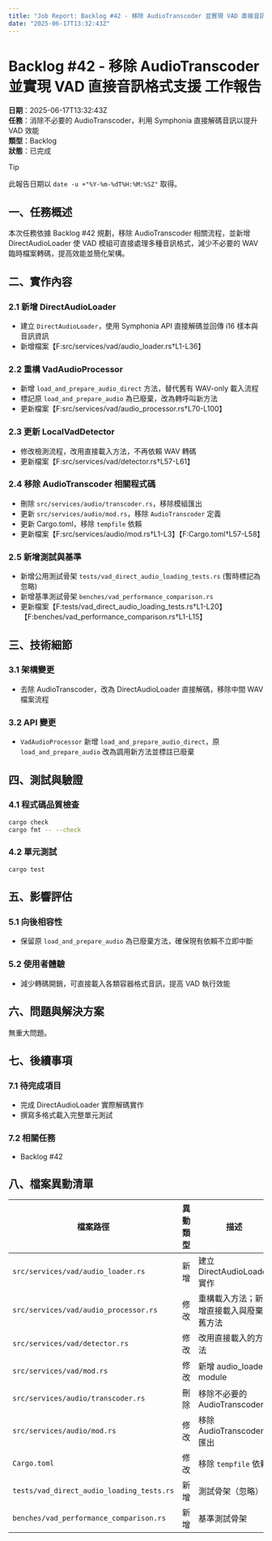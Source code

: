 ```yaml
---
title: "Job Report: Backlog #42 - 移除 AudioTranscoder 並實現 VAD 直接音訊格式支援"
date: "2025-06-17T13:32:43Z"
---
```


# Backlog #42 - 移除 AudioTranscoder 並實現 VAD 直接音訊格式支援 工作報告

**日期**：2025-06-17T13:32:43Z  
**任務**：消除不必要的 AudioTranscoder，利用 Symphonia 直接解碼音訊以提升 VAD 效能  
**類型**：Backlog  
**狀態**：已完成

> [!TIP]  
> 此報告日期以 `date -u +"%Y-%m-%dT%H:%M:%SZ"` 取得。

## 一、任務概述

本次任務依據 Backlog #42 規劃，移除 AudioTranscoder 相關流程，並新增 DirectAudioLoader 使 VAD 模組可直接處理多種音訊格式，減少不必要的 WAV 臨時檔案轉碼，提高效能並簡化架構。

## 二、實作內容

### 2.1 新增 DirectAudioLoader
- 建立 `DirectAudioLoader`，使用 Symphonia API 直接解碼並回傳 i16 樣本與音訊資訊
- 新增檔案【F:src/services/vad/audio_loader.rs†L1-L36】

### 2.2 重構 VadAudioProcessor
- 新增 `load_and_prepare_audio_direct` 方法，替代舊有 WAV-only 載入流程
- 標記原 `load_and_prepare_audio` 為已廢棄，改為轉呼叫新方法
- 更新檔案【F:src/services/vad/audio_processor.rs†L70-L100】

### 2.3 更新 LocalVadDetector
- 修改檢測流程，改用直接載入方法，不再依賴 WAV 轉碼
- 更新檔案【F:src/services/vad/detector.rs†L57-L61】

### 2.4 移除 AudioTranscoder 相關程式碼
- 刪除 `src/services/audio/transcoder.rs`，移除模組匯出
- 更新 `src/services/audio/mod.rs`，移除 `AudioTranscoder` 定義
- 更新 Cargo.toml，移除 `tempfile` 依賴
- 更新檔案【F:src/services/audio/mod.rs†L1-L3】【F:Cargo.toml†L57-L58】

### 2.5 新增測試與基準
- 新增公用測試骨架 `tests/vad_direct_audio_loading_tests.rs` (暫時標記為忽略)
- 新增基準測試骨架 `benches/vad_performance_comparison.rs`
- 更新檔案【F:tests/vad_direct_audio_loading_tests.rs†L1-L20】【F:benches/vad_performance_comparison.rs†L1-L15】

## 三、技術細節

### 3.1 架構變更
- 去除 AudioTranscoder，改為 DirectAudioLoader 直接解碼，移除中間 WAV 檔案流程

### 3.2 API 變更
- `VadAudioProcessor` 新增 `load_and_prepare_audio_direct`，原 `load_and_prepare_audio` 改為調用新方法並標註已廢棄

## 四、測試與驗證

### 4.1 程式碼品質檢查
```bash
cargo check
cargo fmt -- --check
```

### 4.2 單元測試
```bash
cargo test
```

## 五、影響評估

### 5.1 向後相容性
- 保留原 `load_and_prepare_audio` 為已廢棄方法，確保現有依賴不立即中斷

### 5.2 使用者體驗
- 減少轉碼開銷，可直接載入各類容器格式音訊，提高 VAD 執行效能

## 六、問題與解決方案

無重大問題。

## 七、後續事項

### 7.1 待完成項目
- 完成 DirectAudioLoader 實際解碼實作
- 撰寫多格式載入完整單元測試

### 7.2 相關任務
- Backlog #42

## 八、檔案異動清單

| 檔案路徑                                    | 異動類型 | 描述                                         |
|---------------------------------------------|----------|----------------------------------------------|
| `src/services/vad/audio_loader.rs`          | 新增     | 建立 DirectAudioLoader 實作                   |
| `src/services/vad/audio_processor.rs`      | 修改     | 重構載入方法；新增直接載入與廢棄舊方法          |
| `src/services/vad/detector.rs`             | 修改     | 改用直接載入的方法                            |
| `src/services/vad/mod.rs`                  | 修改     | 新增 audio_loader module                      |
| `src/services/audio/transcoder.rs`         | 刪除     | 移除不必要的 AudioTranscoder                   |
| `src/services/audio/mod.rs`                | 修改     | 移除 AudioTranscoder 匯出                      |
| `Cargo.toml`                                | 修改     | 移除 `tempfile` 依賴                          |
| `tests/vad_direct_audio_loading_tests.rs`  | 新增     | 測試骨架（忽略）                             |
| `benches/vad_performance_comparison.rs`    | 新增     | 基準測試骨架                                 |
